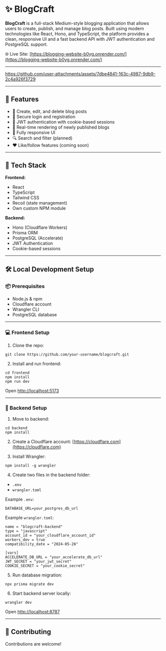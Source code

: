 # ✨ BlogCraft

**BlogCraft** is a full-stack Medium-style blogging application that allows users to create, publish, and manage blog posts. Built using modern technologies like React, Hono, and TypeScript, the platform provides a clean, responsive UI and a fast backend API with JWT authentication and PostgreSQL support.

🌐 Live Site: [https://blogging-website-b0yg.onrender.com/](https://blogging-website-b0yg.onrender.com/)

---

https://github.com/user-attachments/assets/7dbe4841-163c-4987-9db9-2c4a926f3729

---

## 🚀 Features

* 📝 Create, edit, and delete blog posts
* 🔐 Secure login and registration
* 🎯 JWT authentication with cookie-based sessions
* 🔄 Real-time rendering of newly published blogs
* 📱 Fully responsive UI
* 🔍 Search and filter (planned)
* ❤️ Like/follow features (coming soon)

---

## 🧱 Tech Stack

**Frontend:**

* React
* TypeScript
* Tailwind CSS
* Recoil (state management)
* Own custom NPM module

**Backend:**

* Hono (Cloudflare Workers)
* Prisma ORM
* PostgreSQL (Accelerate)
* JWT Authentication
* Cookie-based sessions

---

## 🛠️ Local Development Setup

### 📦 Prerequisites

* Node.js & npm
* Cloudflare account
* Wrangler CLI 
* PostgreSQL database

---

### 💻 Frontend Setup

1. Clone the repo:

```
git clone https://github.com/your-username/blogcraft.git

```

2. Install and run frontend:

```
cd frontend
npm install
npm run dev
```

Open [http://localhost:5173](http://localhost:5173)

---

### 🔧 Backend Setup

1. Move to backend:

```
cd backend
npm install
```

2. Create a Cloudflare account: [https://cloudflare.com](https://cloudflare.com)

3. Install Wrangler:

```
npm install -g wrangler

```

4. Create two files in the backend folder:

* `.env`
* `wrangler.toml`

Example `.env`:

```
DATABASE_URL=your_postgres_db_url

```

Example `wrangler.toml`:

```
name = "blogcraft-backend"
type = "javascript"
account_id = "your_cloudflare_account_id"
workers_dev = true
compatibility_date = "2024-05-26"

[vars]
ACCELERATE_DB_URL = "your_accelerate_db_url"
JWT_SECRET = "your_jwt_secret"
COOKIE_SECRET = "your_cookie_secret"
```

5. Run database migration:

```
npx prisma migrate dev

```

6. Start backend server locally:

```
wrangler dev

```

Open [http://localhost:8787](http://localhost:8787)

---

## 🤝 Contributing

Contributions are welcome!

